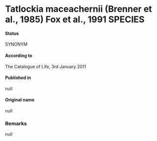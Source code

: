 Tatlockia maceachernii (Brenner et al., 1985) Fox et al., 1991 SPECIES
=======

#### Status
SYNONYM

#### According to
The Catalogue of Life, 3rd January 2011

#### Published in
null

#### Original name
null

### Remarks
null
